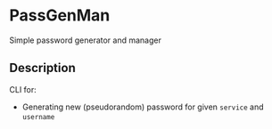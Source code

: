 # PassGenMan

Simple password generator and manager

## Description

CLI for:

- Generating new (pseudorandom) password for given `service` and `username`
